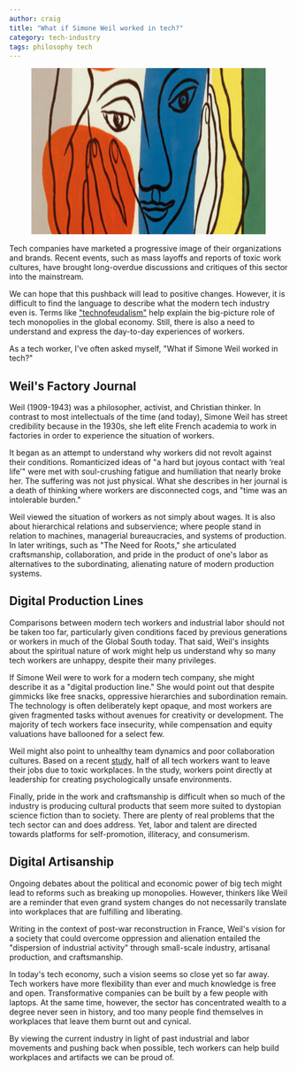 ```yaml
---
author: craig
title: "What if Simone Weil worked in tech?"
category: tech-industry
tags: philosophy tech
---
```


<figure class="aligncenter">
	<img src="/assets/images/weil.png" width="800" height="300" alt="Imae from book cover The Need for Roots at penguinrandomhouse.com/" />
</figure>

Tech companies have marketed a progressive image of their organizations and brands. Recent events, such as mass layoffs and reports of toxic work cultures, have brought long-overdue discussions and critiques of this sector into the mainstream.

We can hope that this pushback will lead to positive changes. However, it is difficult to find the language to describe what the modern tech industry even is. Terms like <a href="https://nymag.com/intelligencer/2022/10/what-is-technofeudalism.html" target="_blank">"technofeudalism"</a> help explain the big-picture role of tech monopolies in the global economy. Still, there is also a need to understand and express the day-to-day experiences of workers.

As a tech worker, I've often asked myself, "What if Simone Weil worked in tech?"

<!--more-->

## Weil's Factory Journal

Weil (1909-1943) was a philosopher, activist, and Christian thinker. In contrast to most intellectuals of the time (and today), Simone Weil has street credibility because in the 1930s, she left elite French academia to work in factories in order to experience the situation of workers.

It began as an attempt to understand why workers did not revolt against their conditions. Romanticized ideas of "a hard but joyous contact with ‘real life’" were met with soul-crushing fatigue and humiliation that nearly broke her. The suffering was not just physical. What she describes in her journal is a death of thinking where workers are disconnected cogs, and "time was an intolerable burden."

Weil viewed the situation of workers as not simply about wages. It is also about hierarchical relations and subservience; where people stand in relation to machines, managerial bureaucracies, and systems of production. In later writings, such as "The Need for Roots," she articulated craftsmanship, collaboration, and pride in the product of one's labor as alternatives to the subordinating, alienating nature of modern production systems.

## Digital Production Lines

Comparisons between modern tech workers and industrial labor should not be taken too far, particularly given conditions faced by previous generations or workers in much of the Global South today. That said, Weil's insights about the spiritual nature of work might help us understand why so many tech workers are unhappy, despite their many privileges.

If Simone Weil were to work for a modern tech company, she might describe it as a "digital production line." She would point out that despite gimmicks like free snacks, oppressive hierarchies and subordination remain. The technology is often deliberately kept opaque, and most workers are given fragmented tasks without avenues for creativity or development. The majority of tech workers face insecurity, while compensation and equity valuations have ballooned for a select few.

Weil might also point to unhealthy team dynamics and poor collaboration cultures. Based on a recent <a href="https://www.talentlms.com/research/toxic-culture-tech-industry-survey">study</a>, half of all tech workers want to leave their jobs due to toxic workplaces. In the study, workers point directly at leadership for creating psychologically unsafe environments.

Finally, pride in the work and craftsmanship is difficult when so much of the industry is producing cultural products that seem more suited to dystopian science fiction than to society. There are plenty of real problems that the tech sector can and does address. Yet, labor and talent are directed towards platforms for self-promotion, illiteracy, and consumerism.

## Digital Artisanship

Ongoing debates about the political and economic power of big tech might lead to reforms such as breaking up monopolies. However, thinkers like Weil are a reminder that even grand system changes do not necessarily translate into workplaces that are fulfilling and liberating.

Writing in the context of post-war reconstruction in France, Weil's vision for a society that could overcome oppression and alienation entailed the "dispersion of industrial activity" through small-scale industry, artisanal production, and craftsmanship.

In today's tech economy, such a vision seems so close yet so far away. Tech workers have more flexibility than ever and much knowledge is free and open. Transformative companies can be built by a few people with laptops. At the same time, however, the sector has concentrated wealth to a degree never seen in history, and too many people find themselves in workplaces that leave them burnt out and cynical.

By viewing the current industry in light of past industrial and labor movements and pushing back when possible, tech workers can help build workplaces and artifacts we can be proud of.
















